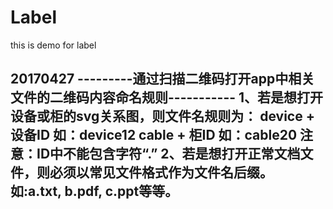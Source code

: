 # Label
this is demo for label

20170427
---------通过扫描二维码打开app中相关文件的二维码内容命名规则-----------
1、若是想打开设备或柜的svg关系图，则文件名规则为：
device + 设备ID 如：device12
cable + 柜ID 如：cable20
注意：ID中不能包含字符“.”
2、若是想打开正常文档文件，则必须以常见文件格式作为文件名后缀。
如:a.txt, b.pdf, c.ppt等等。
-------------------------------------------------------------------
